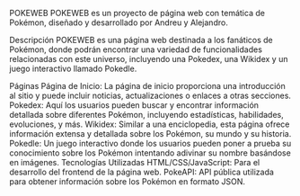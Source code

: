 POKEWEB
POKEWEB es un proyecto de página web con temática de Pokémon, diseñado y desarrollado por Andreu y Alejandro.

Descripción
POKEWEB es una página web destinada a los fanáticos de Pokémon, donde podrán encontrar una variedad de funcionalidades relacionadas con este universo, incluyendo una Pokedex, una Wikidex y un juego interactivo llamado Pokedle.

Páginas
Página de Inicio: La página de inicio proporciona una introducción al sitio y puede incluir noticias, actualizaciones o enlaces a otras secciones.
Pokedex: Aquí los usuarios pueden buscar y encontrar información detallada sobre diferentes Pokémon, incluyendo estadísticas, habilidades, evoluciones, y más.
Wikidex: Similar a una enciclopedia, esta página ofrece información extensa y detallada sobre los Pokémon, su mundo y su historia.
Pokedle: Un juego interactivo donde los usuarios pueden poner a prueba su conocimiento sobre los Pokémon intentando adivinar su nombre basándose en imágenes.
Tecnologías Utilizadas
HTML/CSS/JavaScript: Para el desarrollo del frontend de la página web.
PokeAPI: API pública utilizada para obtener información sobre los Pokémon en formato JSON.
